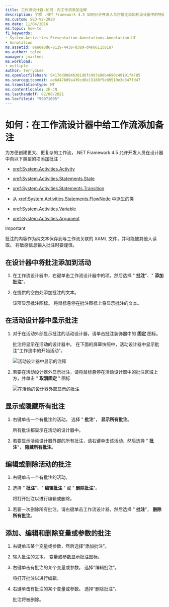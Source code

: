 ```yaml
---
title: 工作流设计器-如何：向工作流添加注释
description: 了解 .NET Framework 4.5 如何允许开发人员将批注添加到设计器中的特定类型的项，例如活动、状态和转换项。
ms.custom: SEO-VS-2020
ms.date: 11/04/2016
ms.topic: how-to
f1_keywords:
- System.Activities.Presentation.Annotations.Annotation.UI
- Annotation
ms.assetid: 9aa0e8d6-8129-4438-8389-d460611581a7
ms.author: tglee
manager: jmartens
ms.workload:
- multiple
author: TerryGLee
ms.openlocfilehash: 9417dd0084b381d8fc997a90b4690c49191f4785
ms.sourcegitcommit: ae6d47b09a439cd0e13180f5e89510e3e347fd47
ms.translationtype: MT
ms.contentlocale: zh-CN
ms.lasthandoff: 02/08/2021
ms.locfileid: "99971695"
---
```

# <a name="how-to-add-comments-to-a-workflow-in-the-workflow-designer"></a>如何：在工作流设计器中给工作流添加备注

为方便创建更大、更复杂的工作流，.NET Framework 4.5 允许开发人员在设计器中向以下类型的项添加批注：

- <xref:System.Activities.Activity>

- <xref:System.Activities.Statements.State>

- <xref:System.Activities.Statements.Transition>

- 从 <xref:System.Activities.Statements.FlowNode> 中派生的类

- <xref:System.Activities.Variable>

- <xref:System.Activities.Argument>

> [!IMPORTANT]
> 批注的内容作为纯文本保存到与工作流关联的 XAML 文件，并可能被其他人读取。 将敏感信息输入批注时要谨慎。

## <a name="adding-an-annotation-to-an-activity-in-the-designer"></a>在设计器中将批注添加到活动

1. 在工作流设计器中，右键单击工作流设计器中的项，然后选择 " **批注**"、" **添加批注**"。

1. 在提供的空白处添加批注的文本。

   该项显示批注图标。 将鼠标悬停在批注图标上将显示批注的文本。

## <a name="displaying-an-annotation-in-an-activitys-designer"></a>在活动设计器中显示批注

1. 对于在活动外部显示批注的活动设计器，请单击批注装饰器中的 **固定** 图标。

   批注将显示在活动的设计器中。 在下面的屏幕快照中，活动设计器中显示批注“工作流中的开始活动”。

   ![活动设计器中显示的注释](../workflow-designer/media/annotationindesigner.png)

2. 若要在活动设计器外显示批注，请将鼠标悬停在活动设计器中的批注区域上方，并单击 " **取消固定** " 图标

   ![在活动的设计器外部显示的批注](../workflow-designer/media/annotationoutsidedesigner.png)

## <a name="showing-or-hiding-all-annotations"></a>显示或隐藏所有批注

1. 右键单击一个有批注的活动。 选择 " **批注**"， **显示所有批注**。

   所有批注都显示在活动的设计器中。

1. 若要显示活动设计器外部的所有批注，请右键单击该活动，然后选择 " **批注**"， **隐藏所有批注**。

## <a name="editing-or-deleting-an-annotation-for-an-activity"></a>编辑或删除活动的批注

1. 右键单击一个有批注的活动。

1. 选择 " **批注**"、" **编辑批注** " 或 " **删除批注**"。

   将打开批注以进行编辑或删除。

1. 若要一次删除所有批注，请右键单击工作流设计器，然后选择 " **批注**"， **删除所有批注**。

## <a name="adding-editing-and-deleting-an-annotation-for-a-variable-or-argument"></a>添加、编辑和删除变量或参数的批注

1. 右键单击某个变量或参数，然后选择“添加批注”。

1. 输入批注的文本。 变量或参数显示批注图标。

1. 右键单击有批注的某个变量或参数。 选择“编辑批注”。

   将打开批注以进行编辑。

1. 右键单击有批注的某个变量或参数。 选择“删除批注”。

   批注将被删除。
